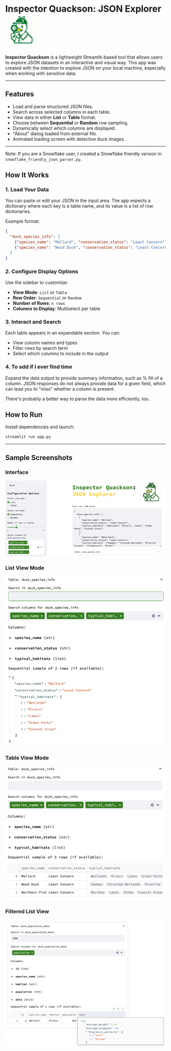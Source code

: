 # Inspector Quackson: JSON Explorer <img src="resources/images/detective_duck.png" alt="Description of Image" width="100" />



**Inspector Quackson** is a lightweight Streamlit-based tool that allows users to explore JSON datasets in an interactive and visual way. This app was created with the intention to explore JSON on your local machine, especially when working with sensitive data.

---

## Features

- Load and parse structured JSON files.
- Search across selected columns in each table.
- View data in either **List** or **Table** format.
- Choose between **Sequential** or **Random** row sampling.
- Dynamically select which columns are displayed.
- "About" dialog loaded from external file.
- Animated loading screen with detective duck images.

---

Note: If you are a Snowflake user, I created a Snowflake friendly version in `snowflake_friendly_json_parser.py`. 

## How It Works

### 1. Load Your Data
You can paste or edit your JSON in the input area. The app expects a dictionary where each key is a table name, and its value is a list of row dictionaries.

Example format:
```json
{
  "duck_species_info": [
    {"species_name": "Mallard", "conservation_status": "Least Concern"},
    {"species_name": "Wood Duck", "conservation_status": "Least Concern"}
  ]
}
```

### 2. Configure Display Options
Use the sidebar to customize:

- **View Mode**: `List` or `Table`
- **Row Order**: `Sequential` or `Random`
- **Number of Rows**: `n rows`
- **Columns to Display**: Multiselect per table

### 3. Interact and Search
Each table appears in an expandable section. You can:

- View column names and types
- Filter rows by search term
- Select which columns to include in the output

### 4. To add if I ever find time

Expand the data output to provide summary information, such as % fill of a column. JSON responses do not always provide data for a given field, which can lead you to "miss" whether a column is present.

There's probably a better way to parse the data more efficiently, too.

## How to Run

Install dependencies and launch:

```bash
streamlit run app.py
```

---

## Sample Screenshots

### Interface
![](resources/images/screencap_1.png)

### List View Mode
![Table View](resources/images/screencap_2.png)

### Table View Mode
![List View](resources/images/screencap_3.png)

### Filtered List View
![List View](resources/images/screencap_4.png)


